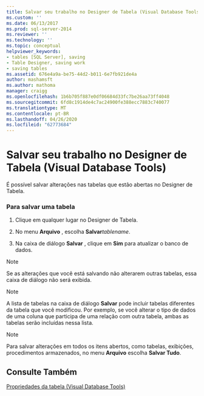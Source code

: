 ```yaml
---
title: Salvar seu trabalho no Designer de Tabela (Visual Database Tools) | Microsoft Docs
ms.custom: ''
ms.date: 06/13/2017
ms.prod: sql-server-2014
ms.reviewer: ''
ms.technology: ''
ms.topic: conceptual
helpviewer_keywords:
- tables [SQL Server], saving
- Table Designer, saving work
- saving tables
ms.assetid: 676e4a9a-be75-44d2-b011-6e7fb921de4a
author: mashamsft
ms.author: mathoma
manager: craigg
ms.openlocfilehash: 1b6b705f887e0df06684d33fc7be26aa73ff4048
ms.sourcegitcommit: 6fd8c1914de4c7ac24900fe388ecc7883c740077
ms.translationtype: MT
ms.contentlocale: pt-BR
ms.lasthandoff: 04/26/2020
ms.locfileid: "62773684"
---
```

# <a name="save-your-work-in-table-designer-visual-database-tools"></a>Salvar seu trabalho no Designer de Tabela (Visual Database Tools)
  É possível salvar alterações nas tabelas que estão abertas no Designer de Tabela.  
  
### <a name="to-save-a-table"></a>Para salvar uma tabela  
  
1.  Clique em qualquer lugar no Designer de Tabela.  
  
2.  No menu **Arquivo** , escolha **Salvar**_tablename_.  
  
3.  Na caixa de diálogo **Salvar** , clique em **Sim** para atualizar o banco de dados.  
  
> [!NOTE]  
>  Se as alterações que você está salvando não alterarem outras tabelas, essa caixa de diálogo não será exibida.  
  
> [!NOTE]  
>  A lista de tabelas na caixa de diálogo **Salvar** pode incluir tabelas diferentes da tabela que você modificou. Por exemplo, se você alterar o tipo de dados de uma coluna que participa de uma relação com outra tabela, ambas as tabelas serão incluídas nessa lista.  
  
> [!NOTE]  
>  Para salvar alterações em todos os itens abertos, como tabelas, exibições, procedimentos armazenados, no menu **Arquivo** escolha **Salvar Tudo**.  
  
## <a name="see-also"></a>Consulte Também  
 [Propriedades da tabela &#40;Visual Database Tools&#41;](../ssms/visual-db-tools/visual-database-tools.md)  
  
  
